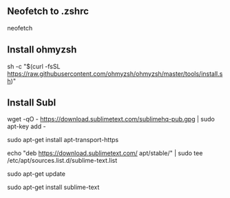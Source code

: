 ## Neofetch to .zshrc
neofetch

## Install ohmyzsh
sh -c "$(curl -fsSL https://raw.githubusercontent.com/ohmyzsh/ohmyzsh/master/tools/install.sh)"

## Install Subl
wget -qO - https://download.sublimetext.com/sublimehq-pub.gpg | sudo apt-key add -

sudo apt-get install apt-transport-https

echo "deb https://download.sublimetext.com/ apt/stable/" | sudo tee /etc/apt/sources.list.d/sublime-text.list

sudo apt-get update

sudo apt-get install sublime-text
